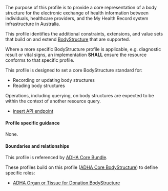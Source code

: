The purpose of this profile is to provide a core representation of a body structure for the electronic exchange of health information between individuals, healthcare providers, and the My Health Record system infrastructure in Australia.

This profile identifies the additional constraints, extensions, and value sets that build on and extend [BodyStructure](http://hl7.org/fhir/R4/bodystructure.html) that are supported. 

Where a more specific BodyStructure profile is applicable, e.g. diagnostic result or vital signs, an implementation **SHALL** ensure the resource conforms to that specific profile.

This profile is designed to set a core BodyStructure standard for:
* Recording or updating body structures
* Reading body structures

Operations, including querying, on body structures are expected to be within the context of another resource query.
* [insert API endpoint](StructureDefinition-TBD-1.html)


#### Profile specific guidance
None.


#### Boundaries and relationships
This profile is referenced by 
[ADHA Core Bundle](StructureDefinition-dh-bundle-core-1.html). 

These profiles build on this profile ([ADHA Core BodyStructure](StructureDefinition-dh-bodystructure-core-1.html)) to define specific roles:
* [ADHA Organ or Tissue for Donation BodyStructure](StructureDefinition-dh-bodystructure-aodr-1.html)